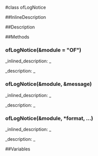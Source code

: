 #class ofLogNotice


<!--
_visible: True_
_advanced: True_
_istemplated: False_
-->

##InlineDescription






##Description





##Methods



### ofLogNotice(&module = "OF")

<!--
_syntax: ofLogNotice(&module = "OF")_
_name: ofLogNotice_
_returns: _
_returns_description: _
_parameters: const string &module=""_
_access: public_
_version_started: 007_
_version_deprecated: _
_summary: _
_constant: False_
_static: False_
_visible: True_
_advanced: False_
-->

_inlined_description: _








_description: _








<!----------------------------------------------------------------------------->

### ofLogNotice(&module, &message)

<!--
_syntax: ofLogNotice(&module, &message)_
_name: ofLogNotice_
_returns: _
_returns_description: _
_parameters: const string &module, const string &message_
_access: public_
_version_started: 007_
_version_deprecated: _
_summary: _
_constant: False_
_static: False_
_visible: True_
_advanced: False_
-->

_inlined_description: _








_description: _








<!----------------------------------------------------------------------------->

### ofLogNotice(&module, *format, ...)

<!--
_syntax: ofLogNotice(&module, *format, ...)_
_name: ofLogNotice_
_returns: _
_returns_description: _
_parameters: const string &module, const char *format,..._
_access: public_
_version_started: 0073_
_version_deprecated: _
_summary: _
_constant: False_
_static: False_
_visible: True_
_advanced: False_
-->

_inlined_description: _








_description: _








<!----------------------------------------------------------------------------->

##Variables



